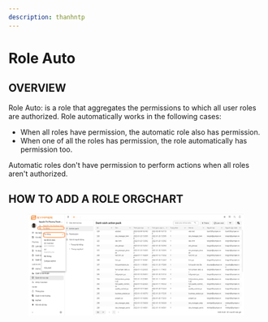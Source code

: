 ```yaml
---
description: thanhntp
---
```


# Role Auto

## OVERVIEW

Role Auto: is a role that aggregates the permissions to which all user roles are authorized. Role automatically works in the following cases:

* When all roles have permission, the automatic role also has permission.
* When one of all the roles has permission, the role automatically has permission too.

Automatic roles don't have permission to perform actions when all roles aren't authorized.

## HOW TO ADD A ROLE ORGCHART

<figure><img src="../../../.gitbook/assets/image (55).png" alt=""><figcaption></figcaption></figure>
